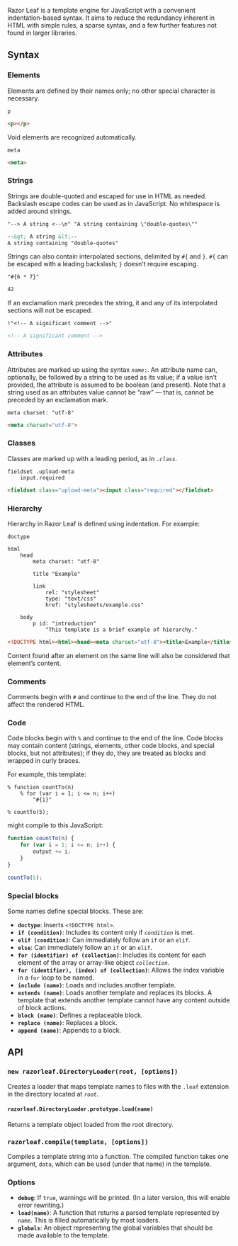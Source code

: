 Razor Leaf is a template engine for JavaScript with a convenient
indentation-based syntax. It aims to reduce the redundancy inherent in HTML
with simple rules, a sparse syntax, and a few further features not found
in larger libraries.

## Syntax

### Elements

Elements are defined by their names only; no other special character is
necessary.

```
p
```

```html
<p></p>
```

Void elements are recognized automatically.

```
meta
```

```html
<meta>
```

### Strings

Strings are double-quoted and escaped for use in HTML as needed. Backslash
escape codes can be used as in JavaScript. No whitespace is added
around strings.

```
"--> A string <--\n" "A string containing \"double-quotes\""
```

```html
--&gt; A string &lt;--
A string containing "double-quotes"
```

Strings can also contain interpolated sections, delimited by `#{` and `}`.
`#{` can be escaped with a leading backslash; `}` doesn’t require escaping.

```
"#{6 * 7}"
```

```html
42
```

If an exclamation mark precedes the string, it and any of its interpolated
sections will not be escaped.

```
!"<!-- A significant comment -->"
```

```html
<!-- A significant comment -->
```

### Attributes

Attributes are marked up using the syntax <code><i>name</i>:</code>.
An attribute name can, optionally, be followed by a string to be used as
its value; if a value isn’t provided, the attribute is assumed to be boolean
(and present). Note that a string used as an attributes value cannot be “raw”
— that is, cannot be preceded by an exclamation mark.

```
meta charset: "utf-8"
```

```html
<meta charset="utf-8">
```

### Classes

Classes are marked up with a leading period, as in <code>.<i>class</i></code>.

```
fieldset .upload-meta
	input.required
```

```html
<fieldset class="upload-meta"><input class="required"></fieldset>
```

### Hierarchy

Hierarchy in Razor Leaf is defined using indentation. For example:

```
doctype

html
	head
		meta charset: "utf-8"

		title "Example"

		link
			rel: "stylesheet"
			type: "text/css"
			href: "stylesheets/example.css"

	body
		p id: "introduction"
			"This template is a brief example of hierarchy."
```

```html
<!DOCTYPE html><html><head><meta charset="utf-8"><title>Example</title><link rel="stylesheet" type="text/css" href="stylesheets/example.css"></head><body><p id="introduction">This template is a brief example of hierarchy.</p></body></html>
```

Content found after an element on the same line will also be considered that
element’s content.

### Comments

Comments begin with `#` and continue to the end of the line. They do not affect
the rendered HTML.

### Code

Code blocks begin with `%` and continue to the end of the line.
Code blocks may contain content (strings, elements, other code blocks,
and special blocks, but not attributes); if they do, they are treated as blocks
and wrapped in curly braces.

For example, this template:

```
% function countTo(n)
	% for (var i = 1; i <= n; i++)
		"#{i}"

% countTo(5);
```

might compile to this JavaScript:

```javascript
function countTo(n) {
	for (var i = 1; i <= n; i++) {
		output += i;
	}
}

countTo(5);
```

### Special blocks

Some names define special blocks. These are:

- **`doctype`**: Inserts `<!DOCTYPE html>`.
- **`if (condition)`**: Includes its content only if *`condition`* is met.
- **`elif (condition)`**: Can immediately follow an `if` or an `elif`.
- **`else`**: Can immediately follow an `if` or an `elif`.
- **`for (identifier) of (collection)`**: Includes its content for each element of the array or array-like object *`collection`*.
- **`for (identifier), (index) of (collection)`**: Allows the index variable in a `for` loop to be named.
- **`include (name)`**: Loads and includes another template.
- **`extends (name)`**: Loads another template and replaces its blocks. A template that extends another template cannot have any content outside of block actions.
- **`block (name)`**: Defines a replaceable block.
- **`replace (name)`**: Replaces a block.
- **`append (name)`**: Appends to a block.

## API

### `new razorleaf.DirectoryLoader(root, [options])`

Creates a loader that maps template names to files with the `.leaf` extension
in the directory located at *`root`*.

#### `razorleaf.DirectoryLoader.prototype.load(name)`

Returns a template object loaded from the root directory.

### `razorleaf.compile(template, [options])`

Compiles a template string into a function. The compiled function takes
one argument, `data`, which can be used (under that name) in the template.

### Options

- **`debug`**: If `true`, warnings will be printed. (In a later version, this will enable error rewriting.)
- **`load(name)`**: A function that returns a parsed template represented by `name`. This is filled automatically by most loaders.
- **`globals`**: An object representing the global variables that should be made available to the template.
